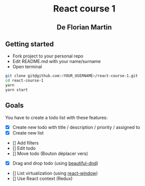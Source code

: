 <h1 align="center">React course 1</h1>
<h2 align="center">De Florian Martin</h2>

## Getting started
- Fork project to your personal repo
- Edit README.md with your name/surname
- Open terminal

```sh
git clone git@github.com:<YOUR_USERNAME>/react-course-1.git
cd react-course-1
yarn
yarn start
```

## Goals
You have to create a todo list with these features:
- [X] Create new todo with title / description / priority / assigned to
- [X] Create new list
- [] Add filters
- [] Edit todo
- [] Move todo (Bouton déplacer vers)
- [X] Drag and drop todo (using [beautiful-dnd](https://github.com/atlassian/react-beautiful-dnd))
- [] List virtualization (using [react-window](https://github.com/bvaughn/react-window))
- [] Use React context (Redux)